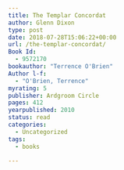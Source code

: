 ```yaml
---
title: The Templar Concordat
author: Glenn Dixon
type: post
date: 2018-07-28T15:06:22+00:00
url: /the-templar-concordat/
Book Id:
  - 9572170
bookauthor: "Terrence O'Brien"
Author l-f:
  - "O'Brien, Terrence"
myrating: 5
publisher: Ardgroom Circle
pages: 412
yearpublished: 2010
status: read
categories:
  - Uncategorized
tags:
  - books

---
```

